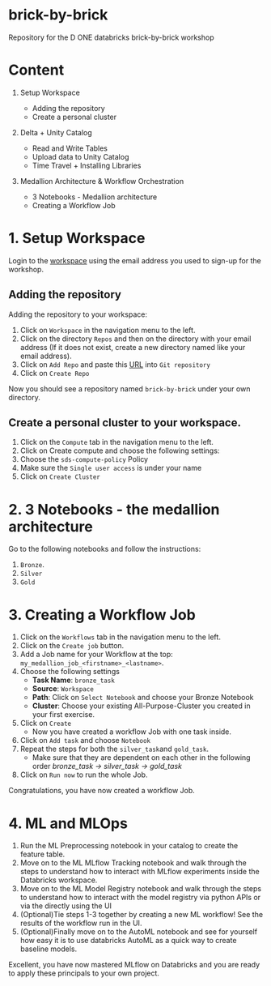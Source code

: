 # brick-by-brick
Repository for the D ONE databricks brick-by-brick workshop

# Content
1. Setup Workspace
    * Adding the repository
    * Create a personal cluster

2. Delta + Unity Catalog
   * Read and Write Tables
   * Upload data to Unity Catalog
   * Time Travel + Installing Libraries

3. Medallion Architecture & Workflow Orchestration
   * 3 Notebooks - Medallion architecture 
   * Creating a Workflow Job


# 1. Setup Workspace
Login to the [workspace](https://adb-1451829595406012.12.azuredatabricks.net/?o=1451829595406012#) using the email address you used to sign-up for the workshop.

## Adding the repository
Adding the repository to your workspace: 
1. Click on `Workspace` in the navigation menu to the left.
2. Click on the directory `Repos` and then on the directory with your email address (If it does not exist, create a new directory named like your email address).
3. Click on `Add Repo` and paste this [URL](https://github.com/d-one/brick-by-brick) into `Git repository` 
4. Click on `Create Repo` 

Now you should see a repository named `brick-by-brick` under your own directory.

## Create a personal cluster to your workspace.
1. Click on the `Compute` tab in the navigation menu to the left.
2. Click on Create compute and choose the following settings:
3. Choose the `sds-compute-policy` Policy
3. Make sure the `Single user access` is under your name
4. Click on `Create Cluster`

# 2. 3 Notebooks - the medallion architecture
Go to the following notebooks and follow the instructions:
1. `Bronze`. 
2. `Silver` 
3. `Gold`

# 3. Creating a Workflow Job
1. Click on the `Workflows` tab in the navigation menu to the left.
2. Click on the `Create job` button.
3. Add a Job name for your Workflow at the top: `my_medallion_job_<firstname>_<lastname>`.
3. Choose the following settings
   * **Task Name**: `bronze_task`
   * **Source**: `Workspace`
   * **Path**: Click on `Select Notebook` and choose your Bronze Notebook
   * **Cluster**: Choose your existing All-Purpose-Cluster you created in your first exercise. 
4. Click on `Create`
   * Now you have created a workflow Job with one task inside.
5. Click on `Add task` and choose `Notebook`
6. Repeat the steps for both the `silver_task`and `gold_task`. 
   * Make sure that they are dependent on each other in the following order *bronze_task -> silver_task -> gold_task*
7. Click on `Run now` to run the whole Job.

Congratulations, you have now created a workflow Job.


# 4. ML and MLOps

1. Run the ML Preprocessing notebook in your catalog to create the feature table.
2. Move on to the ML MLflow Tracking notebook and walk through the steps to understand how to interact with MLflow experiments inside the Databricks workspace.
3. Move on to the ML Model Registry notebook and walk through the steps to understand how to interact with the model registry via python APIs or via the directly using the UI
4. (Optional)Tie steps 1-3 together by creating a new ML workflow! See the results of the workflow run in the UI.
5. (Optional)Finally move on to the AutoML notebook and see for yourself how easy it is to use databricks AutoML as a quick way to create baseline models.
  

Excellent, you have now mastered MLflow on Databricks and you are ready to apply these principals to your own project.


